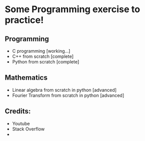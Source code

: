 # Some Programming exercise to practice!

## Programming
- C programming [working...]
- C++ from scratch [complete]
- Python from scratch [complete]

## Mathematics 
- Linear algebra from scratch in python [advanced]
- Fourier Transform from scratch in python [advanced]



## Credits:
- Youtube
- Stack Overflow
- 
